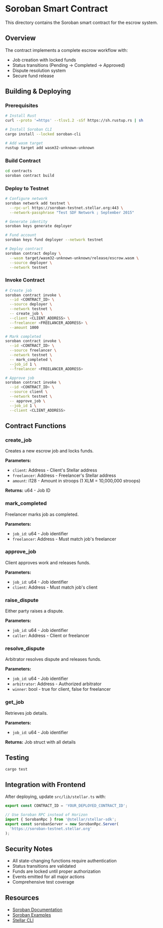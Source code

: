 # Soroban Smart Contract

This directory contains the Soroban smart contract for the escrow system.

## Overview

The contract implements a complete escrow workflow with:
- Job creation with locked funds
- Status transitions (Pending → Completed → Approved)
- Dispute resolution system
- Secure fund release

## Building & Deploying

### Prerequisites

```bash
# Install Rust
curl --proto '=https' --tlsv1.2 -sSf https://sh.rustup.rs | sh

# Install Soroban CLI
cargo install --locked soroban-cli

# Add wasm target
rustup target add wasm32-unknown-unknown
```

### Build Contract

```bash
cd contracts
soroban contract build
```

### Deploy to Testnet

```bash
# Configure network
soroban network add testnet \
  --rpc-url https://soroban-testnet.stellar.org:443 \
  --network-passphrase "Test SDF Network ; September 2015"

# Generate identity
soroban keys generate deployer

# Fund account
soroban keys fund deployer --network testnet

# Deploy contract
soroban contract deploy \
  --wasm target/wasm32-unknown-unknown/release/escrow.wasm \
  --source deployer \
  --network testnet
```

### Invoke Contract

```bash
# Create job
soroban contract invoke \
  --id <CONTRACT_ID> \
  --source deployer \
  --network testnet \
  -- create_job \
  --client <CLIENT_ADDRESS> \
  --freelancer <FREELANCER_ADDRESS> \
  --amount 1000

# Mark completed
soroban contract invoke \
  --id <CONTRACT_ID> \
  --source freelancer \
  --network testnet \
  -- mark_completed \
  --job_id 1 \
  --freelancer <FREELANCER_ADDRESS>

# Approve job
soroban contract invoke \
  --id <CONTRACT_ID> \
  --source client \
  --network testnet \
  -- approve_job \
  --job_id 1 \
  --client <CLIENT_ADDRESS>
```

## Contract Functions

### create_job
Creates a new escrow job and locks funds.

**Parameters:**
- `client`: Address - Client's Stellar address
- `freelancer`: Address - Freelancer's Stellar address
- `amount`: i128 - Amount in stroops (1 XLM = 10,000,000 stroops)

**Returns:** u64 - Job ID

### mark_completed
Freelancer marks job as completed.

**Parameters:**
- `job_id`: u64 - Job identifier
- `freelancer`: Address - Must match job's freelancer

### approve_job
Client approves work and releases funds.

**Parameters:**
- `job_id`: u64 - Job identifier
- `client`: Address - Must match job's client

### raise_dispute
Either party raises a dispute.

**Parameters:**
- `job_id`: u64 - Job identifier
- `caller`: Address - Client or freelancer

### resolve_dispute
Arbitrator resolves dispute and releases funds.

**Parameters:**
- `job_id`: u64 - Job identifier
- `arbitrator`: Address - Authorized arbitrator
- `winner`: bool - true for client, false for freelancer

### get_job
Retrieves job details.

**Parameters:**
- `job_id`: u64 - Job identifier

**Returns:** Job struct with all details

## Testing

```bash
cargo test
```

## Integration with Frontend

After deploying, update `src/lib/stellar.ts` with:

```typescript
export const CONTRACT_ID = 'YOUR_DEPLOYED_CONTRACT_ID';

// Use Soroban RPC instead of Horizon
import { SorobanRpc } from '@stellar/stellar-sdk';
export const sorobanServer = new SorobanRpc.Server(
  'https://soroban-testnet.stellar.org'
);
```

## Security Notes

- All state-changing functions require authentication
- Status transitions are validated
- Funds are locked until proper authorization
- Events emitted for all major actions
- Comprehensive test coverage

## Resources

- [Soroban Documentation](https://soroban.stellar.org/)
- [Soroban Examples](https://github.com/stellar/soroban-examples)
- [Stellar CLI](https://developers.stellar.org/docs/tools/developer-tools)
